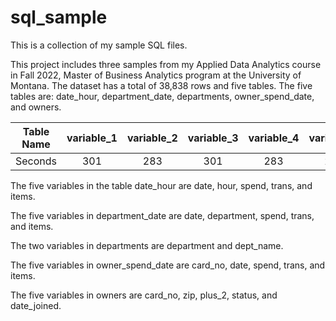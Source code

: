 # sql_sample
This is a collection of my sample SQL files.

This project includes three samples from my Applied Data Analytics course in Fall 2022, Master of Business Analytics program at the University of Montana. The dataset has a total of 38,838 rows and five tables. The five tables are: date_hour, department_date, departments, owner_spend_date, and owners. 


| Table Name | variable_1 | variable_2 | variable_3 | variable_4 | variable_5 | 
| :---:   | :---: | :---: | :---: | :---: | :---: |    
| Seconds | 301   | 283   | 301   | 283   | 283   |

The five variables in the table date_hour are date, hour, spend, trans, and items. 

The five variables in department_date are date, department, spend, trans, and items.

The two variables in departments are department and dept_name.

The five variables in owner_spend_date are card_no, date, spend, trans, and items.

The five variables in owners are card_no, zip, plus_2, status, and date_joined. 
